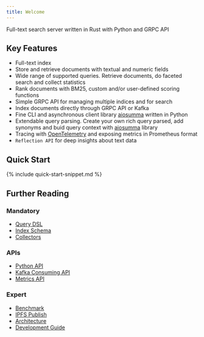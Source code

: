 ```yaml
---
title: Welcome
---
```


Full-text search server written in Rust with Python and GRPC API

## Key Features

- Full-text index
- Store and retrieve documents with textual and numeric fields
- Wide range of supported queries. Retrieve documents, do faceted search and collect statistics
- Rank documents with BM25, custom and/or user-defined scoring functions
- Simple GRPC API for managing multiple indices and for search
- Index documents directly through GRPC API or Kafka
- Fine CLI and asynchronous client library [aiosumma](aiosumma/README.md) written in Python
- Extendable query parsing. Create your own rich query parsed, add synonyms and buid query context with [aiosumma](aiosumma/README.md) library
- Tracing with [OpenTelemetry](https://github.com/open-telemetry/opentelemetry-rust) and exposing metrics in Prometheus format
- `Reflection API` for deep insights about text data

## Quick Start

{% include quick-start-snippet.md %}

## Further Reading

### Mandatory
- [Query DSL](/summa/query-dsl)
- [Index Schema](/summa/schema)
- [Collectors](/summa/collectors)

### APIs
- [Python API](/summa/python-api)
- [Kafka Consuming API](/summa/kafka-consuming-api)
- [Metrics API](/summa/metrics-api)

### Expert
- [Benchmark](/summa/benchmark)
- [IPFS Publish](/summa/ipfs-publish)
- [Architecture](/summa/architecture)
- [Development Guide](/summa/development)
